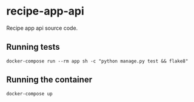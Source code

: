 # recipe-app-api
Recipe app api source code.


Running tests
--
`docker-compose run --rm app sh -c "python manage.py test && flake8"`

Running the container
--
`docker-compose up`
